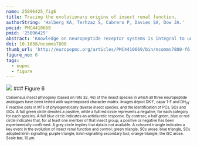 ```yaml
---
name: 25896425_fig6
title: Tracing the evolutionary origins of insect renal function.
authorString: 'Halberg KA, Terhzaz S, Cabrero P, Davies SA, Dow JA.'
pmcid: PMC4410669
pmid: '25896425'
abstract: 'Knowledge on neuropeptide receptor systems is integral to understanding animal physiology. Yet, obtaining general insight into neuropeptide signalling in a clade as biodiverse as the insects is problematic. Here we apply fluorescent analogues of three key insect neuropeptides to map renal tissue architecture across systematically chosen representatives of the major insect Orders, to provide an unprecedented overview of insect renal function and control. In endopterygote insects, such as Drosophila, two distinct transporting cell types receive separate neuropeptide signals, whereas in the ancestral exopterygotes, a single, general cell type mediates all signals. Intriguingly, the largest insect Order Coleoptera (beetles) has evolved a unique approach, in which only a small fraction of cells are targets for neuropeptide action. In addition to demonstrating a universal utility of this technology, our results reveal not only a generality of signalling by the evolutionarily ancient neuropeptide families but also a clear functional separation of the types of cells that mediate the signal.'
doi: 10.1038/ncomms7800
thumb_url: 'http://europepmc.org/articles/PMC4410669/bin/ncomms7800-f6.gif'
figure_no: 6
tags:
  - eupmc
  - figure
---
```

<img src='http://europepmc.org/articles/PMC4410669/bin/ncomms7800-f6.jpg' style='max-height: 300px'>
### Figure 6
<p style='font-size: 10px;'><title>The unique neuroendocrine control of beetle renal (Malpighian) tubules.</title> Consensus insect phylogeny (based on refs <xref ref-type="bibr" rid="b32">32</xref>, <xref ref-type="bibr" rid="b46">46</xref>) of the insect species in which all three neuropeptide analogues have been tested with superimposed character matrix. Images depict DK-F, capa-1-F and DH<sub>31</sub>-F reactive cells in MTs of phylogenetically diverse insect species, and the identification of PCs, SCs and iSCs. A full green circle denotes a positive, while a full red circle represents a negative, for each category for each species. A full blue circle indicates an antidiuretic response. By contrast, a half green, blue or red circle indicates that, for at least one member of that insect group, a positive or negative has been experimentally confirmed. A grey circle implies that data is not available. A coloured triangle indicates a key event in the evolution of insect renal function and control: green triangle, SCs arose; blue triangle, SCs adopted kinin signalling; purple triangle, kinin-signalling secondary lost; orange triangle, the iSC arose. Scale bar, 10 μm.</p>
